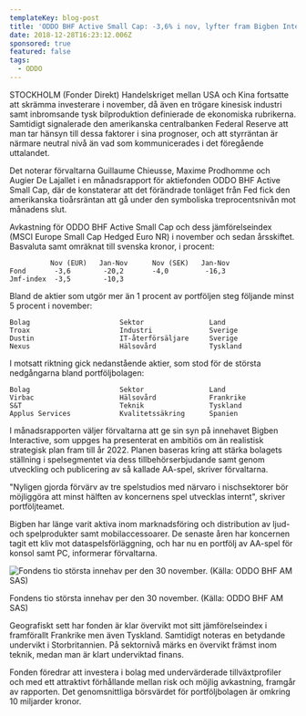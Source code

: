 ```yaml
---
templateKey: blog-post
title: 'ODDO BHF Active Small Cap: -3,6% i nov, lyfter fram Bigben Interactive'
date: 2018-12-28T16:23:12.006Z
sponsored: true
featured: false
tags:
  - ODDO
---
```

STOCKHOLM (Fonder Direkt) Handelskriget mellan USA och Kina fortsatte att skrämma investerare i november, då även en trögare kinesisk industri samt inbromsande tysk bilproduktion definierade de ekonomiska rubrikerna. Samtidigt signalerade den amerikanska centralbanken Federal Reserve att man tar hänsyn till dessa faktorer i sina prognoser, och att styrräntan är närmare neutral nivå än vad som kommunicerades i det föregående uttalandet.

Det noterar förvaltarna Guillaume Chieusse, Maxime Prodhomme och Augier De Lajallet i en månadsrapport för aktiefonden ODDO BHF Active Small Cap, där de konstaterar att det förändrade tonläget från Fed fick den amerikanska tioårsräntan att gå under den symboliska treprocentsnivån mot månadens slut.

Avkastning för ODDO BHF Active Small Cap och dess jämförelseindex (MSCI Europe Small Cap Hedged Euro NR) i november och sedan årsskiftet. Basvaluta samt omräknat till svenska kronor, i procent:

```
          Nov (EUR)   Jan-Nov      Nov (SEK)   Jan-Nov          
Fond       -3,6        -20,2       -4,0         -16,3          
Jmf-index  -3,5        -10,3                              
```

Bland de aktier som utgör mer än 1 procent av portföljen steg följande minst 5 procent i november:

```
Bolag                      Sektor                Land          
Troax                      Industri              Sverige       
Dustin                     IT-återförsäljare     Sverige       
Nexus                      Hälsovård             Tyskland 
```

I motsatt riktning gick nedanstående aktier, som stod för de största nedgångarna bland portföljbolagen:

```
Bolag                      Sektor                Land          
Virbac                     Hälsovård             Frankrike     
S&T                        Teknik                Tyskland      
Applus Services            Kvalitetssäkring      Spanien
```

I månadsrapporten väljer förvaltarna att ge sin syn på innehavet Bigben Interactive, som uppges ha presenterat en ambitiös om än realistisk strategisk plan fram till år 2022. Planen baseras kring att stärka bolagets ställning i spelsegmentet via dess tillbehörserbjudande samt genom utveckling och publicering av så kallade AA-spel, skriver förvaltarna.

"Nyligen gjorda förvärv av tre spelstudios med närvaro i nischsektorer bör möjliggöra att minst hälften av koncernens spel utvecklas internt", skriver portföljteamet.

Bigben har länge varit aktiva inom marknadsföring och distribution av ljud- och spelprodukter samt mobilaccessoarer. De senaste åren har koncernen tagit ett kliv mot dataspelsförläggning, och har nu en portfölj av AA-spel för konsol samt PC, informerar förvaltarna.



![Fondens tio största innehav per den 30 november. (Källa: ODDO BHF AM SAS)](/img/1211.png)

<span class="image-caption">Fondens tio största innehav per den 30 november. (Källa: ODDO BHF AM SAS)</span>

Geografiskt sett har fonden är klar övervikt mot sitt jämförelseindex i framförallt Frankrike men även Tyskland. Samtidigt noteras en betydande undervikt i Storbritannien. På sektornivå märks en övervikt främst inom teknik, medan man är klart underviktad finans.



Fonden föredrar att investera i bolag med undervärderade tillväxtprofiler och med ett attraktivt förhållande mellan risk och möjlig avkastning, framgår av rapporten. Det genomsnittliga börsvärdet för portföljbolagen är omkring 10 miljarder kronor.
